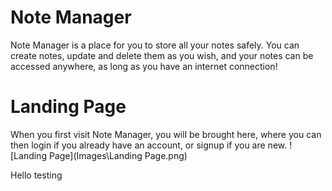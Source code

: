 # Note Manager
Note Manager is a place for you to store all your notes safely. You can create notes, update and delete them as you wish, and your notes can be accessed anywhere, as long as you have an internet connection!

# Landing Page
When you first visit Note Manager, you will be brought here, where you can then login if you already have an account, or signup if you are new.
![Landing Page](Images\Landing Page.png)

Hello testing

